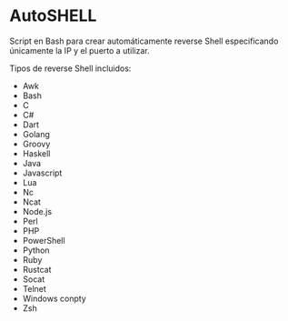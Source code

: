 # AutoSHELL

Script en Bash para crear automáticamente reverse Shell especificando únicamente la IP y el puerto a utilizar.

 

Tipos de reverse Shell incluidos:

- Awk
- Bash
- C
- C#
- Dart
- Golang
- Groovy
- Haskell
- Java
- Javascript
- Lua
- Nc
- Ncat
- Node.js
- Perl
- PHP
- PowerShell
- Python
- Ruby
- Rustcat
- Socat 
- Telnet
- Windows conpty
- Zsh


 
